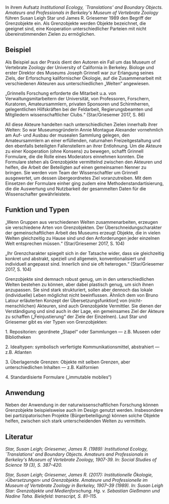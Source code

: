 In ihrem Aufsatz *Institutional Ecology, \`Translations' and Boundary
Objects. Amateurs and Professionals in Berkeley's Museum of Vertebrate
Zoology* führen Susan Leigh Star und James R. Griesemer 1989 den Begriff
der Grenzobjekte ein. Als Grenzobjekte werden Objekte bezeichnet, die
geeignet sind, eine Kooperation unterschiedlicher Parteien mit nicht
übereinstimmenden Zielen zu ermöglichen.

## Beispiel

Als Beispiel aus der Praxis dient den Autoren ein Fall um das Museum of
Vertebrate Zoology der University of California in Berkeley. Biologe und
erster Direktor des Museums Joseph Grinnell war zur Erlangung seines
Ziels, der Erforschung kalifornischer Ökologie, auf die Zusammenarbeit
mit verschiedenen Akteuren aus unterschiedlichen „Welten“ angewiesen.

„Grinnells Forschung erforderte die Mitarbeit u.a. von
Verwaltungsmitarbeitern der Universität, von Professoren, Forschern,
Kuratoren, Amateursammlern, privaten Sponsoren und Schirmherren,
gelegentlichen Hilfskräften bei der Feldarbeit, Regierungsbeamten und
Mitgliedern wissenschaftlicher Clubs.“ (Star/Griesemer 2017, S. 86)

All diese Akteure handelten nach unterschiedlichen Zielen innerhalb
ihrer Welten: So war Museumsgründerin Annie Montague Alexander
vornehmlich am Auf- und Ausbau der musealen Sammlung gelegen, den
Amateursammlern an einer erfüllenden, naturnahen Freizeitgestaltung und
den ebenfalls beteiligten Fallenstellern an ihrer Entlohnung. Um die
Akteure zu einer Kooperation (ohne Konsens) zu bewegen, schafft Grinnell
Formulare, die die Rolle eines Moderators einnehmen konnten. Die
Formulare stehen als Grenzobjekte vermittelnd zwischen den Akteuren und
helfen, die Arbeit der Beteiligten auf einen gemeinsamen Nenner zu
bringen. Sie werden vom Team der Wissenschaftler um Grinnell
ausgewertet, um dessen übergeordnetes Ziel voranzutreiben. Mit dem
Einsetzen der Formulare einher ging zudem eine Methodenstandartisierung,
die die Auswertung und Nutzbarkeit der gesammelten Daten für die
Wissenschafter gewährleistete.

## Funktion und Typen

„Wenn Gruppen aus verschiedenen Welten zusammenarbeiten, erzeugen sie
verschiedene Arten von Grenzobjekten. Der Überschneidungscharakter der
gemeinschaftlichen Arbeit des Museums erzeugt Objekte, die in vielen
Welten gleichzeitig zu Hause sind und den Anforderungen jeder einzelnen
Welt entsprechen müssen.“ (Star/Griesemer 2017, S. 104)

„Ihr Grenzcharakter spiegelt sich in der Tatsache wider, dass sie
gleichzeitig konkret und abstrakt, speziell und allgemein,
konventionalisiert und individuell angepasst sind. Innerlich sind sie
oft heterogen.“ (Star/Griesemer 2017, S. 104)

Grenzobjekte sind demnach robust genug, um in den unterschiedlichen
Welten bestehen zu können, aber dabei plastisch genug, um sich ihnen
anzupassen. Sie sind stark strukturiert, sollen aber dennoch das lokale
(individuelle) Leben möglichst nicht beeinflussen. Ähnlich dem von Bruno
Latour erläuterten Konzept der
Übersetzungsfunktion[1](http://seminarwiki-designtheorie-burg.pabloabend.com/index.php?title=T%C3%BCrschlie%C3%9Fer)
von (nicht-menschlichen) Akteuren, sind auch Grenzobjekte Vermittler.
Sie dienen der Verständigung und sind auch in der Lage, ein gemeinsames
Ziel der Akteure zu schaffen („Feinjustierung“ der Ziele der Einzelnen).
Laut Star und Griesemer gibt es vier Typen von Grenzobjekten:

1\. Repositorien: geordnete „Stapel“ oder Sammlungen — z.B. Museen oder
Bibliotheken

2\. Idealtypen: symbolisch verfertigte Kommunikationsmittel, abstrahiert
— z.B. Atlanten

3\. Überlagernde Grenzen: Objekte mit selben Grenzen, aber
unterschiedlichen Inhalten — z.B. Kalifornien

4\. Standardisierte Formulare („immutable mobiles“)

## Anwendung

Neben der Anwendung in der naturwissenschaftlichen Forschung können
Grenzobjekte beispielsweise auch im Design genutzt werden. Insbesondere
bei partizipatorischen Projekte (Bürgerbeteiligung) können solche
Objekte helfen, zwischen sich stark unterscheidenden Welten zu
vermitteln.

## Literatur

*Star, Susan Leigh; Griesemer, James R. (1989): Institutional Ecology,
\`Translations' and Boundary Objects. Amateurs and Professionals in
Berkeley's Museum of Vertebrate Zoology, 1907-39. In: Social Studies of
Science 19 (3), S. 387–420.*

*Star, Susan Leigh; Griesemer, James R. (2017): Institutionelle
Ökologie, ›Übersetzungen‹ und Grenzobjekte. Amateure und Professionelle
im Museum of Vertebrate Zoology in Berkeley, 1907–39 (1989). In: Susan
Leigh Star: Grenzobjekte und Medienforschung. Hg. v. Sebastian Gießmann
und Nadine Taha. Bielefeld: transcript, S. 81–115.*